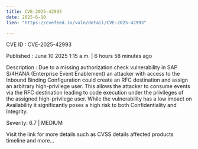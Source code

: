 ```yaml
---
title: CVE-2025-42993
date: 2025-6-10
lien: "https://cvefeed.io/vuln/detail/CVE-2025-42993"

---
```


CVE ID : CVE-2025-42993

Published :  June 10
2025
1:15 a.m. | 6 hours
58 minutes ago

Description : Due to a missing authorization check vulnerability in SAP S/4HANA (Enterprise Event Enablement)
an attacker with access to the Inbound Binding Configuration could create an RFC destination and assign an arbitrary high-privilege user. This allows the attacker to consume events via the RFC destination
leading to code execution under the privileges of the assigned high-privilege user. While the vulnerability has a low impact on Availability
it significantly poses a high risk to both Confidentiality and Integrity.

Severity: 6.7 | MEDIUM

Visit the link for more details
such as CVSS details
affected products
timeline
and more...
